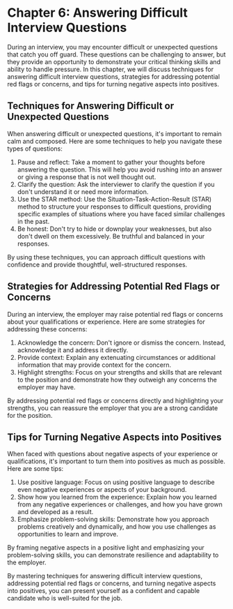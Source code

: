 Chapter 6: Answering Difficult Interview Questions
==================================================

During an interview, you may encounter difficult or unexpected questions that catch you off guard. These questions can be challenging to answer, but they provide an opportunity to demonstrate your critical thinking skills and ability to handle pressure. In this chapter, we will discuss techniques for answering difficult interview questions, strategies for addressing potential red flags or concerns, and tips for turning negative aspects into positives.

Techniques for Answering Difficult or Unexpected Questions
----------------------------------------------------------

When answering difficult or unexpected questions, it's important to remain calm and composed. Here are some techniques to help you navigate these types of questions:

1. Pause and reflect: Take a moment to gather your thoughts before answering the question. This will help you avoid rushing into an answer or giving a response that is not well thought out.
2. Clarify the question: Ask the interviewer to clarify the question if you don't understand it or need more information.
3. Use the STAR method: Use the Situation-Task-Action-Result (STAR) method to structure your responses to difficult questions, providing specific examples of situations where you have faced similar challenges in the past.
4. Be honest: Don't try to hide or downplay your weaknesses, but also don't dwell on them excessively. Be truthful and balanced in your responses.

By using these techniques, you can approach difficult questions with confidence and provide thoughtful, well-structured responses.

Strategies for Addressing Potential Red Flags or Concerns
---------------------------------------------------------

During an interview, the employer may raise potential red flags or concerns about your qualifications or experience. Here are some strategies for addressing these concerns:

1. Acknowledge the concern: Don't ignore or dismiss the concern. Instead, acknowledge it and address it directly.
2. Provide context: Explain any extenuating circumstances or additional information that may provide context for the concern.
3. Highlight strengths: Focus on your strengths and skills that are relevant to the position and demonstrate how they outweigh any concerns the employer may have.

By addressing potential red flags or concerns directly and highlighting your strengths, you can reassure the employer that you are a strong candidate for the position.

Tips for Turning Negative Aspects into Positives
------------------------------------------------

When faced with questions about negative aspects of your experience or qualifications, it's important to turn them into positives as much as possible. Here are some tips:

1. Use positive language: Focus on using positive language to describe even negative experiences or aspects of your background.
2. Show how you learned from the experience: Explain how you learned from any negative experiences or challenges, and how you have grown and developed as a result.
3. Emphasize problem-solving skills: Demonstrate how you approach problems creatively and dynamically, and how you use challenges as opportunities to learn and improve.

By framing negative aspects in a positive light and emphasizing your problem-solving skills, you can demonstrate resilience and adaptability to the employer.

By mastering techniques for answering difficult interview questions, addressing potential red flags or concerns, and turning negative aspects into positives, you can present yourself as a confident and capable candidate who is well-suited for the job.
